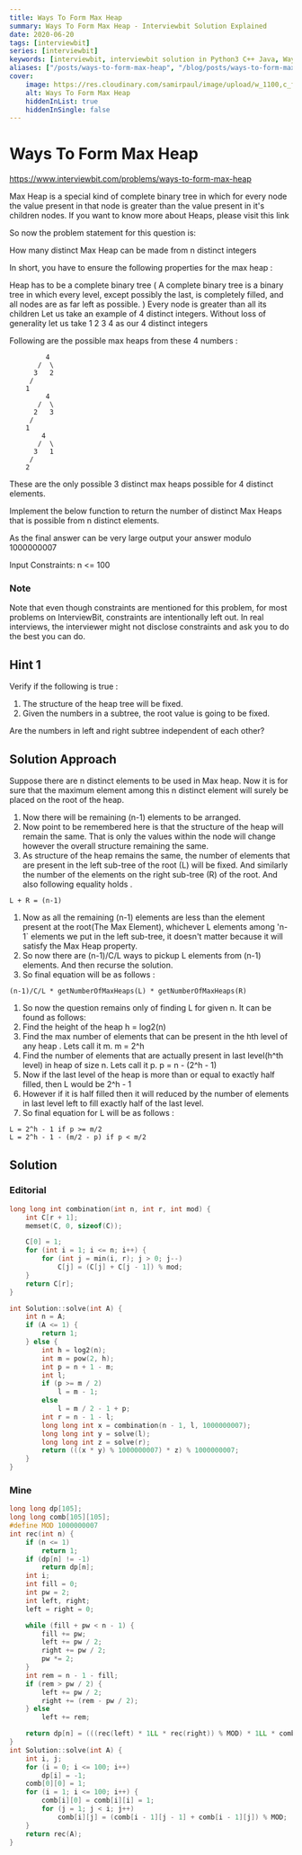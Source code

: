 ```yaml
---
title: Ways To Form Max Heap
summary: Ways To Form Max Heap - Interviewbit Solution Explained
date: 2020-06-20
tags: [interviewbit]
series: [interviewbit]
keywords: [interviewbit, interviewbit solution in Python3 C++ Java, Ways To Form Max Heap solution]
aliases: ["/posts/ways-to-form-max-heap", "/blog/posts/ways-to-form-max-heap", "/ways-to-form-max-heap"]
cover:
    image: https://res.cloudinary.com/samirpaul/image/upload/w_1100,c_fit,co_rgb:FFFFFF,l_text:Arial_70_bold:Ways To Form Max Heap - Solution Explained/problem-solving.webp
    alt: Ways To Form Max Heap
    hiddenInList: true
    hiddenInSingle: false
---
```


# Ways To Form Max Heap

https://www.interviewbit.com/problems/ways-to-form-max-heap

Max Heap is a special kind of complete binary tree in which for every node the value present in that node is greater than the value present in it's children nodes. If you want to know more about Heaps, please visit this link

So now the problem statement for this question is:

How many distinct Max Heap can be made from n distinct integers

In short, you have to ensure the following properties for the max heap :

Heap has to be a complete binary tree ( A complete binary tree is a binary tree in which every level, except possibly the last, is completely filled, and all nodes are as far left as possible. )
Every node is greater than all its children
Let us take an example of 4 distinct integers. Without loss of generality let us take 1 2 3 4 as our 4 distinct integers

Following are the possible max heaps from these 4 numbers :
```
         4 
       /  \ 
      3   2 
     / 
    1
         4 
       /  \ 
      2   3 
     / 
    1
        4 
       /  \ 
      3   1 
     / 
    2
```
These are the only possible 3 distinct max heaps possible for 4 distinct elements.

Implement the below function to return the number of distinct Max Heaps that is possible from n distinct elements.

As the final answer can be very large output your answer modulo 1000000007

Input Constraints: n <= 100

### Note

Note that even though constraints are mentioned for this problem, for most problems on InterviewBit, constraints are intentionally left out. In real interviews, the interviewer might not disclose constraints and ask you to do the best you can do. 

## Hint 1

Verify if the following is true :

1. The structure of the heap tree will be fixed.
2. Given the numbers in a subtree, the root value is going to be fixed.

Are the numbers in left and right subtree independent of each other?

## Solution Approach

Suppose there are n distinct elements to be used in Max heap. Now it is for sure that the maximum element among this n distinct element will surely be placed on the root of the heap.

1. Now there will be remaining (n-1) elements to be arranged.
2. Now point to be remembered here is that the structure of the heap will remain the same. That is only the values within the node will change however the overall structure remaining the same.
3. As structure of the heap remains the same, the number of elements that are present in the left sub-tree of the root (L) will be fixed. And similarly the number of the elements on the right sub-tree (R) of the root. And also following equality holds .

`L + R = (n-1)`

1. Now as all the remaining (n-1) elements are less than the element present at the root(The Max Element), whichever L elements among 'n-1` elements we put in the left sub-tree, it doesn't matter because it will satisfy the Max Heap property.
2. So now there are (n-1)/C/L ways to pickup L elements from (n-1) elements. And then recurse the solution.
3. So final equation will be as follows :

`(n-1)/C/L * getNumberOfMaxHeaps(L) * getNumberOfMaxHeaps(R)`

1. So now the question remains only of finding L for given n. It can be found as follows:
2. Find the height of the heap h = log2(n)
3. Find the max number of elements that can be present in the hth level of any heap . Lets call it m. m = 2^h
4. Find the number of elements that are actually present in last level(h^th level) in heap of size n. Lets call it p. p = n - (2^h - 1)
5. Now if the last level of the heap is more than or equal to exactly half filled, then L would be 2^h - 1
6. However if it is half filled then it will reduced by the number of elements in last level left to fill exactly half of the last level.
7. So final equation for L will be as follows :

```
L = 2^h - 1 if p >= m/2
L = 2^h - 1 - (m/2 - p) if p < m/2
```

## Solution

### Editorial
```cpp
long long int combination(int n, int r, int mod) {
    int C[r + 1];
    memset(C, 0, sizeof(C));

    C[0] = 1;
    for (int i = 1; i <= n; i++) {
        for (int j = min(i, r); j > 0; j--)
            C[j] = (C[j] + C[j - 1]) % mod;
    }
    return C[r];
}

int Solution::solve(int A) {
    int n = A;
    if (A <= 1) {
        return 1;
    } else {
        int h = log2(n);
        int m = pow(2, h);
        int p = n + 1 - m;
        int l;
        if (p >= m / 2)
            l = m - 1;
        else
            l = m / 2 - 1 + p;
        int r = n - 1 - l;
        long long int x = combination(n - 1, l, 1000000007);
        long long int y = solve(l);
        long long int z = solve(r);
        return (((x * y) % 1000000007) * z) % 1000000007;
    }
}
```

### Mine
```cpp
long long dp[105];
long long comb[105][105];
#define MOD 1000000007
int rec(int n) {
    if (n <= 1)
        return 1;
    if (dp[n] != -1)
        return dp[n];
    int i;
    int fill = 0;
    int pw = 2;
    int left, right;
    left = right = 0;

    while (fill + pw < n - 1) {
        fill += pw;
        left += pw / 2;
        right += pw / 2;
        pw *= 2;
    }
    int rem = n - 1 - fill;
    if (rem > pw / 2) {
        left += pw / 2;
        right += (rem - pw / 2);
    } else
        left += rem;

    return dp[n] = (((rec(left) * 1LL * rec(right)) % MOD) * 1LL * comb[n - 1][left]) % MOD;
}
int Solution::solve(int A) {
    int i, j;
    for (i = 0; i <= 100; i++)
        dp[i] = -1;
    comb[0][0] = 1;
    for (i = 1; i <= 100; i++) {
        comb[i][0] = comb[i][i] = 1;
        for (j = 1; j < i; j++)
            comb[i][j] = (comb[i - 1][j - 1] + comb[i - 1][j]) % MOD;
    }
    return rec(A);
}
```

